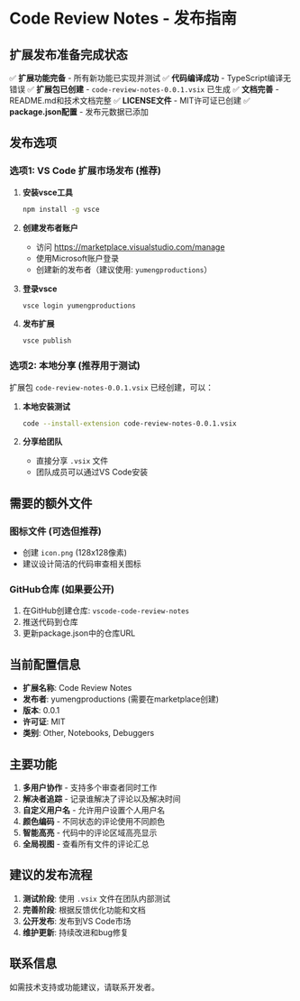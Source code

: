 # Code Review Notes - 发布指南

## 扩展发布准备完成状态

✅ **扩展功能完备** - 所有新功能已实现并测试
✅ **代码编译成功** - TypeScript编译无错误
✅ **扩展包已创建** - `code-review-notes-0.0.1.vsix` 已生成
✅ **文档完善** - README.md和技术文档完整
✅ **LICENSE文件** - MIT许可证已创建
✅ **package.json配置** - 发布元数据已添加

## 发布选项

### 选项1: VS Code 扩展市场发布 (推荐)

1. **安装vsce工具**
   ```bash
   npm install -g vsce
   ```

2. **创建发布者账户**
   - 访问 https://marketplace.visualstudio.com/manage
   - 使用Microsoft账户登录
   - 创建新的发布者（建议使用: `yumengproductions`）

3. **登录vsce**
   ```bash
   vsce login yumengproductions
   ```

4. **发布扩展**
   ```bash
   vsce publish
   ```

### 选项2: 本地分享 (推荐用于测试)

扩展包 `code-review-notes-0.0.1.vsix` 已经创建，可以：

1. **本地安装测试**
   ```bash
   code --install-extension code-review-notes-0.0.1.vsix
   ```

2. **分享给团队**
   - 直接分享 `.vsix` 文件
   - 团队成员可以通过VS Code安装

## 需要的额外文件

### 图标文件 (可选但推荐)
- 创建 `icon.png` (128x128像素)
- 建议设计简洁的代码审查相关图标

### GitHub仓库 (如果要公开)
1. 在GitHub创建仓库: `vscode-code-review-notes`
2. 推送代码到仓库
3. 更新package.json中的仓库URL

## 当前配置信息

- **扩展名称**: Code Review Notes
- **发布者**: yumengproductions (需要在marketplace创建)
- **版本**: 0.0.1
- **许可证**: MIT
- **类别**: Other, Notebooks, Debuggers

## 主要功能

1. **多用户协作** - 支持多个审查者同时工作
2. **解决者追踪** - 记录谁解决了评论以及解决时间
3. **自定义用户名** - 允许用户设置个人用户名
4. **颜色编码** - 不同状态的评论使用不同颜色
5. **智能高亮** - 代码中的评论区域高亮显示
6. **全局视图** - 查看所有文件的评论汇总

## 建议的发布流程

1. **测试阶段**: 使用 `.vsix` 文件在团队内部测试
2. **完善阶段**: 根据反馈优化功能和文档
3. **公开发布**: 发布到VS Code市场
4. **维护更新**: 持续改进和bug修复

## 联系信息

如需技术支持或功能建议，请联系开发者。
